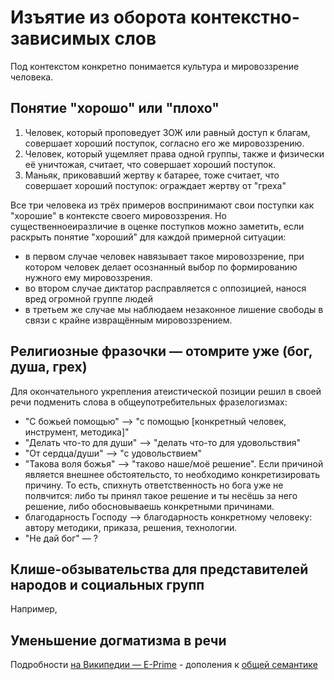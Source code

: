 # Изъятие из оборота контекстно-зависимых слов

Под контекстом конкретно понимается культура и мировоззрение человека.

## Понятие "хорошо" или "плохо"

1. Человек, который проповедует ЗОЖ или равный доступ к благам, совершает хороший поступок, согласно его же мировоззрению.
1. Человек, который ущемляет права одной группы, также и физически её уничтожая, считает, что совершает хороший поступок.
1. Маньяк, приковавший жертву к батарее, тоже считает, что совершает хороший поступок: ограждает жертву от "греха"

Все три человека из трёх примеров воспринимают свои поступки как "хорошие" в контексте своего мировоззрения. Но существенноеиразличие в оценке поступков можно заметить, если раскрыть понятие "хороший" для каждой примерной ситуации:
- в первом случае человек навязывает такое мировоззрение, при котором человек делает осознанный выбор по формированию нужного ему мировоззрения.
- во втором случае диктатор расправляется с оппозицией, нанося вред огромной группе людей
- в третьем же случае мы наблюдаем незаконное лишение свободы в связи с крайне извращённым мировоззрением.

## Религиозные фразочки — отомрите уже (бог, душа, грех)

Для окончательного укрепления атеистической позиции решил в своей речи подменить слова в общеупотребительных фразелогизмах:

* "С божьей помощью" --> "с помощью [конкретный человек, инструмент, методика]"
* "Делать что-то для души" -->  "делать что-то для удовольствия"
* "От сердца/души" --> "с удовольствием"
* "Такова воля божья" --> "таково наше/моё решение". Если причиной является внешнее обстоятельсто, то необходимо конкретизировать причину. То есть, спихнуть ответственность но бога уже не полвчится: либо ты принял такое решение и ты несёшь за него решение, либо обосновываешь конкретными причинами.
* благодарность Господу --> благодарность конкретному человеку: автору методики, приказа, решения, технологии.
* "Не дай бог" — ?

## Клише-обзывательства для представителей народов и социальных групп

Например, 

## Уменьшение догматизма в речи

Подробности [на Википедии — E-Prime](https://ru.m.wikipedia.org/wiki/E-prime) - дополения к [общей семантике](https://ru.m.wikipedia.org/wiki/%D0%9E%D0%B1%D1%89%D0%B0%D1%8F_%D1%81%D0%B5%D0%BC%D0%B0%D0%BD%D1%82%D0%B8%D0%BA%D0%B0)
